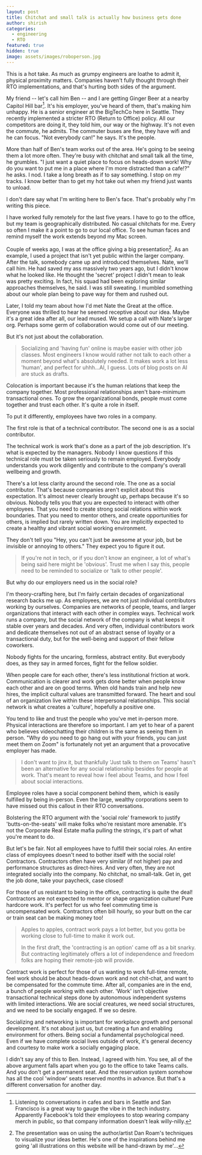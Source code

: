 ```yaml
---
layout: post
title: Chitchat and small talk is actually how business gets done
author: shirish
categories:
  - engineering
  - RTO
featured: true
hidden: true
image: assets/images/roboperson.jpg
---
```


This is a hot take. As much as grumpy engineers are loathe to admit it, physical proximity matters. Companies haven't fully thought through their RTO implementations, and that's hurting both sides of the argument.

 My friend -- let's call him Ben -- and I are getting Ginger Beer at a nearby Capitol Hill bar[^1]. It's his employer, you've heard of them, that's making him unhappy. He is a senior engineer at  the BigTechCo here in Seattle. They recently implemented a stricter RTO (Return to Office) policy. All our competitors are doing it, they told him, our way or the highway. It's not even the commute, he admits. The commuter buses are fine, they have wifi and he can focus. "Not everybody can!" he says. It's the people.

[^1]: Listening to conversations in cafes and bars in Seattle and San Francisco is a great way to gauge the vibe in the tech industry. Apparently Facebook's told their employees to stop wearing company merch in public, so that company information doesn't leak willy-nilly.

More than half of Ben's team works out of the area. He's going to be seeing them a lot more often. They're busy with chitchat and small talk all the time, he grumbles. "I just want a quiet place to focus on heads-down work! Why do you want to put me in a place where I'm more distracted than a cafe!?" he asks. I nod. I take a long breath as if to say something. I stop on my tracks. I know better than to get my hot take out when my friend just wants to unload.

I don't dare say what I'm writing here to Ben's face. That's probably why I'm writing this piece.

I have worked fully remotely for the last five years. I have to go to the office, but my team is geographically distributed. No casual chitchats for me. Every so often I make it a point to go to our local office. To see human faces and remind myself the work extends beyond my Mac screen.

Couple of weeks ago, I was at the office giving a big presentation[^2]. As an example, I used a project that isn't yet public within the larger company. After the talk, somebody came up and introduced themselves. Nate, we'll call him. He had saved my ass massively two years ago, but I didn't know what he looked like. He thought the 'secret' project I didn't mean to leak was pretty exciting. In fact, his squad had been exploring similar approaches themselves, he said. I was still sweating. I mumbled something about our whole plan being to pave way for them and rushed out.

[^2]: The presentation was on using the author/artist Dan Roam's techniques to visualize your ideas better. He's one of the inspirations behind me going 'all illustrations on this website will be hand-drawn by me'...

Later, I told my team about how I'd met Nate the Great at the office. Everyone was thrilled to hear he seemed receptive about our idea. Maybe it's a great idea after all, our lead mused. We setup a call with Nate's larger org. Perhaps some germ of collaboration would come out of our meeting.

But it's not just about the collaboration.

<aside class="pquote">
    <blockquote>
        <p> Socializing and 'having fun' online is maybe easier with other job classes. Most engineers I know would rather not talk to each other a moment beyond what's absolutely  needed. It makes work a lot less 'human', and perfect for uhhh...AI, I guess. Lots of blog posts on AI are stuck as drafts.</p>
    </blockquote>
</aside>


Colocation is important because it's the human relations that keep the company together. Most professional relationships aren't bare-minimum transactional ones. To grow the organizational bonds, people must come together and trust each other. It's quite a role in itself.

To put it differently, employees have two roles in a company.

The first role is that of a technical contributor. The second one is as a social contributor.

The technical work is work that's done as a part of the job description. It's what is expected by the managers. Nobody I know questions if this technical role must be taken seriously to remain employed. Everybody understands you work diligently and contribute to the company's overall wellbeing and growth.

There's a lot less clarity around the second role. The one as a social contributor. That's because companies aren't explicit about this expectation. It's almost never clearly brought up, perhaps because it's so obvious. Nobody tells you that you are expected to interact with other employees. That you need to create strong social relations within work boundaries. That you need to mentor others, and create opportunities for others, is implied but rarely written down. You are implicitly expected to create a healthy and vibrant social working environment.

They don't tell you "Hey, you can't just be awesome at your job, but be invisible or annoying to others." They expect you to figure it out.

<aside class="pquote">
    <blockquote>
        <p> If you're not in tech, or if you don't know an engineer, a lot of what's being said here might be 'obvious'. Trust me when I say this, people need to be reminded to socialize or 'talk to other people'.</p>
    </blockquote>
</aside>


But why do our employers need us in the social role?

I'm theory-crafting here, but I'm fairly certain decades of organizational research backs me up. As employees, we are not just individual contributors working by ourselves. Companies are networks of people, teams, and larger organizations that interact with each other in complex ways. Technical work runs a company, but the social network of the company is what keeps it stable over years and decades. And very often, individual contributors work and dedicate themselves not out of an abstract sense of loyalty or a transactional duty, but for the well-being and support of their fellow coworkers.

Nobody fights for the uncaring, formless, abstract entity. But everybody does, as they say in armed forces, fight for the fellow soldier.

When people care for each other, there's less institutional friction at work. Communication is clearer and work gets done better when people know each other and are on good terms. When old hands train and help new hires, the implicit cultural values are transmitted forward. The heart and soul of an organization live within these interpersonal relationships. This social network is what creates a 'culture', hopefully a positive one.

You tend to like and trust the people who you've met in-person more. Physical interactions are therefore so important. I am yet to hear of a parent who believes videochatting their children is the same as seeing them in person. "Why do you need to go hang out with your friends, you can just meet them on Zoom" is fortunately not yet an argument that a provocative employer has made.

<aside class="pquote">
    <blockquote>
        <p> I don't want to jinx it, but thankfully 'Just talk to them on Teams' hasn't been an alternative for any social relationship besides for people at work. That's meant to reveal how i feel about Teams, and how I feel about social interactions.</p>
    </blockquote>
</aside>

Employee roles have a social component behind them, which is easily fulfilled by being in-person. Even the large, wealthy corporations seem to have missed out this callout in their RTO conversations. 

Bolstering the RTO argument with the 'social role' framework to justify 'butts-on-the-seats' will make folks who're resistant more amenable. It's not the Corporate Real Estate mafia pulling the strings, it's part of what you're meant to do.

But let's be fair. Not all employees have to fulfill their social roles. An entire class of employees  doesn't need to bother itself with the social role! Contractors. Contractors often have very similar (if not higher) pay and performance structures as direct-hires. And very often, they are not integrated socially into the company. No chitchat, no small-talk. Get in, get the job done, take your paycheck, case closed!

For those of us resistant to being in the office, contracting is quite the deal! Contractors are not expected to mentor or shape organization culture! Pure hardcore work. It's perfect for us who feel commuting time is uncompensated work. Contractors often bill hourly, so your butt on the car or train seat can be making money too!

<aside class="pquote">
    <blockquote>
        <p> Apples to apples, contract work pays a lot better, but you gotta be working close to full-time to make it work out.</p>
        <p> In the first draft, the 'contracting is an option' came off as a bit snarky. But contracting legitimately offers a lot of independence and freedom folks are hoping their remote-job will provide. </p>
    </blockquote>
</aside>

Contract work is perfect for those of us wanting to work full-time remote, feel work should be about heads-down work and not chit-chat, and want to be compensated for the commute time. After all, companies are in the end, a bunch of people working with each other. 'Work' isn't objective transactional technical steps done by autonomous independent systems with limited interactions. We are social creatures, we need social structures, and we need to be socially engaged. If we so desire.

Socializing and networking is important for workplace growth and personal development. It's not about just us, but creating a fun and enabling environment for others. Being social a fundamental psychological need. Even if we have complete social lives outside of work, it's general decency and courtesy to make work a socially engaging place.

I didn't say any of this to Ben. Instead, I agreed with him. You see, all of the above argument falls apart when you go to the office to take Teams calls. And you don't get a permanent seat. And the reservation system somehow has all the cool 'window' seats reserved months in advance. But that's a different conversation for another day.